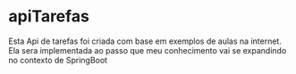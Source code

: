 # apiTarefas
Esta Api de tarefas foi criada com base em exemplos de aulas na internet. Ela sera implementada ao passo que meu conhecimento vai se expandindo no contexto de SpringBoot
